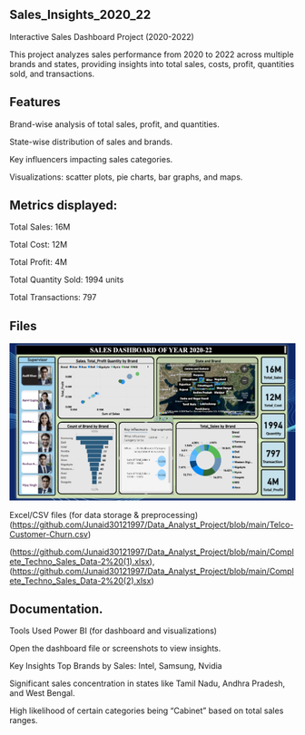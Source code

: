 ## Sales_Insights_2020_22
 Interactive Sales Dashboard Project (2020-2022)

This project analyzes sales performance from 2020 to 2022 across multiple brands and states, providing insights into total sales, costs, profit, quantities sold, and transactions.

## Features
Brand-wise analysis of total sales, profit, and quantities.

State-wise distribution of sales and brands.

Key influencers impacting sales categories.

Visualizations: scatter plots, pie charts, bar graphs, and maps.

## Metrics displayed:

Total Sales: 16M

Total Cost: 12M

Total Profit: 4M

Total Quantity Sold: 1994 units

Total Transactions: 797

## Files
![Dashboard Screenshot](https://github.com/Junaid30121997/Data_Analyst_Project/blob/main/Screenshot%202025-07-19%20114227.png)

Excel/CSV files (for data storage & preprocessing) (https://github.com/Junaid30121997/Data_Analyst_Project/blob/main/Telco-Customer-Churn.csv)

(https://github.com/Junaid30121997/Data_Analyst_Project/blob/main/Complete_Techno_Sales_Data-2%20(1).xlsx),
(https://github.com/Junaid30121997/Data_Analyst_Project/blob/main/Complete_Techno_Sales_Data-2%20(2).xlsx)
## Documentation.

Tools Used
Power BI (for dashboard and visualizations)




Open the dashboard file or screenshots to view insights. 



 Key Insights
Top Brands by Sales: Intel, Samsung, Nvidia

Significant sales concentration in states like Tamil Nadu, Andhra Pradesh, and West Bengal.

High likelihood of certain categories being “Cabinet” based on total sales ranges.
